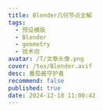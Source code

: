 ```yaml
---
title: Blender几何节点全解
tags:
  - 预设模版
  - Blender
  - geometry
  - 技术向
avatar: /T/文章头像.png
cover: /tex/Blender.avif
desc: 番茄酱守护者
recommend: false
published: true
date: 2024-12-18 11:00:42
---
```

